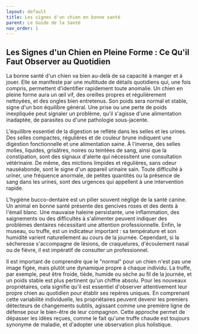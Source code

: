 ```yaml
---
layout: default
title: Les signes d'un chien en bonne santé
parent: Le Guide de la Santé
nav_order: 1
---
```


## **Les Signes d'un Chien en Pleine Forme : Ce Qu'il Faut Observer au Quotidien**

La bonne santé d'un chien va bien au-delà de sa capacité à manger et à jouer. Elle se manifeste par une multitude de détails quotidiens qui, une fois compris, permettent d'identifier rapidement toute anomalie. Un chien en pleine forme aura un œil vif, des oreilles propres et régulièrement nettoyées, et des ongles bien entretenus. Son poids sera normal et stable, signe d'un bon équilibre général. Une prise ou une perte de poids inexpliquée peut signaler un problème, qu'il s'agisse d'une alimentation inadaptée, de parasites ou d'une pathologie sous-jacente.

L'équilibre essentiel de la digestion se reflète dans les selles et les urines. Des selles compactes, régulières et de couleur brune indiquent une digestion fonctionnelle et une alimentation saine. À l'inverse, des selles molles, liquides, grisâtres, noires ou teintées de sang, ainsi que la constipation, sont des signaux d'alerte qui nécessitent une consultation vétérinaire. De même, des mictions limpides et régulières, sans odeur nauséabonde, sont le signe d'un appareil urinaire sain. Toute difficulté à uriner, une fréquence anormale, de petites quantités ou la présence de sang dans les urines, sont des urgences qui appellent à une intervention rapide.

L'hygiène bucco-dentaire est un pilier souvent négligé de la santé canine. Un animal en bonne santé présente des gencives roses et des dents à l'émail blanc. Une mauvaise haleine persistante, une inflammation, des saignements ou des difficultés à s'alimenter peuvent indiquer des problèmes dentaires nécessitant une attention professionnelle. Enfin, le museau, ou truffe, est un indicateur important : sa température et son humidité varient naturellement au cours de la journée. Cependant, si la sécheresse s'accompagne de lésions, de craquelures, d'écoulement nasal ou de fièvre, il est impératif de consulter un professionnel.

Il est important de comprendre que le "normal" pour un chien n'est pas une image figée, mais plutôt une dynamique propre à chaque individu. La truffe, par exemple, peut être froide, tiède, humide ou sèche au fil de la journée, et un poids stable est plus pertinent qu'un chiffre absolu. Pour les nouveaux propriétaires, cela signifie qu'il est essentiel d'observer attentivement leur propre chien au quotidien pour établir ses repères uniques. En comprenant cette variabilité individuelle, les propriétaires peuvent devenir les premiers détecteurs de changements subtils, agissant comme une première ligne de défense pour le bien-être de leur compagnon. Cette approche permet de dépasser les idées reçues, comme le fait qu'une truffe chaude est toujours synonyme de maladie, et d'adopter une observation plus holistique. 